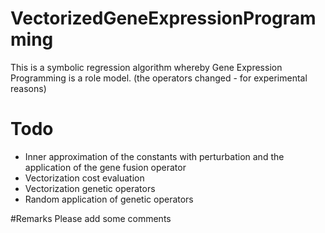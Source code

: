 # VectorizedGeneExpressionProgramming
This is a symbolic regression algorithm whereby Gene Expression Programming is a role model.
(the operators changed - for experimental reasons)

# Todo 
- Inner approximation of the constants with perturbation and the application of the gene fusion operator
- Vectorization cost evaluation
- Vectorization genetic operators
- Random application of genetic operators


#Remarks
Please add some comments

